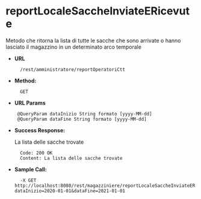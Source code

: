 # reportLocaleSaccheInviateERicevute

Metodo che ritorna la lista di tutte le sacche che sono arrivate o hanno lasciato il magazzino in un determinato arco temporale

* **URL**

        /rest/amministratore/reportOperatoriCtt

* **Method:**
  
        GET
  
*  **URL Params**

        @QueryParam dataInizio String formato [yyyy-MM-dd]
        @QueryParam dataFine String formato [yyyy-MM-dd]

* **Success Response:**
  
    La lista delle sacche trovate

        Code: 200 OK
        Content: La lista delle sacche trovate

* **Sample Call:**

        -X GET http://localhost:8080/rest/magazziniere/reportLocaleSaccheInviateERicevute?dataInizio=2020-01-01&dataFine=2021-01-01
       